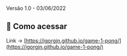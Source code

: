 ### 

Versão 1.0 - 03/06/2022

## 🔗 Como acessar
Link -> [https://igorgjn.github.io/game-1-pong/](https://igorgjn.github.io/game-1-pong/)